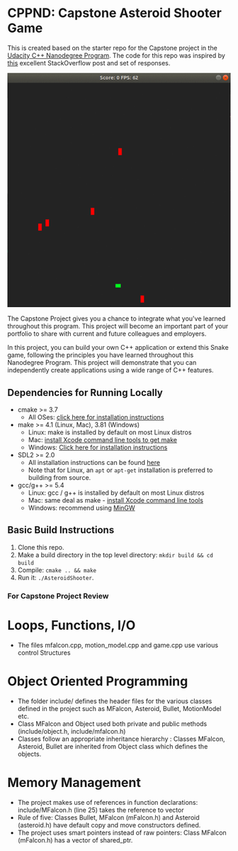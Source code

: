 # CPPND: Capstone Asteroid Shooter Game 

This is created based on the starter repo for the Capstone project in the [Udacity C++ Nanodegree Program](https://www.udacity.com/course/c-plus-plus-nanodegree--nd213). The code for this repo was inspired by [this](https://codereview.stackexchange.com/questions/212296/snake-game-in-c-with-sdl) excellent StackOverflow post and set of responses.

<img src="shooter.gif"/>

The Capstone Project gives you a chance to integrate what you've learned throughout this program. This project will become an important part of your portfolio to share with current and future colleagues and employers.

In this project, you can build your own C++ application or extend this Snake game, following the principles you have learned throughout this Nanodegree Program. This project will demonstrate that you can independently create applications using a wide range of C++ features.

## Dependencies for Running Locally
* cmake >= 3.7
  * All OSes: [click here for installation instructions](https://cmake.org/install/)
* make >= 4.1 (Linux, Mac), 3.81 (Windows)
  * Linux: make is installed by default on most Linux distros
  * Mac: [install Xcode command line tools to get make](https://developer.apple.com/xcode/features/)
  * Windows: [Click here for installation instructions](http://gnuwin32.sourceforge.net/packages/make.htm)
* SDL2 >= 2.0
  * All installation instructions can be found [here](https://wiki.libsdl.org/Installation)
  * Note that for Linux, an `apt` or `apt-get` installation is preferred to building from source.
* gcc/g++ >= 5.4
  * Linux: gcc / g++ is installed by default on most Linux distros
  * Mac: same deal as make - [install Xcode command line tools](https://developer.apple.com/xcode/features/)
  * Windows: recommend using [MinGW](http://www.mingw.org/)

## Basic Build Instructions

1. Clone this repo.
2. Make a build directory in the top level directory: `mkdir build && cd build`
3. Compile: `cmake .. && make`
4. Run it: `./AsteroidShooter`.

### For Capstone Project Review
# Loops, Functions, I/O
* The files mfalcon.cpp, motion_model.cpp and game.cpp use various control Structures

# Object Oriented Programming
* The folder include/ defines the header files for the various classes defined in the project such as MFalcon, Asteroid, Bullet, MotionModel etc.
* Class MFalcon and Object used both private and public methods (include/object.h, include/mfalcon.h)
* Classes follow an appropriate inheritance hierarchy : Classes MFalcon, Asteroid, Bullet are inherited from Object class which defines the objects.

# Memory Management
* The project makes use of references in function declarations: include/MFalcon.h (line 25) takes the reference to vector
* Rule of five: Classes Bullet, MFalcon (mFalcon.h) and Asteroid (asteroid.h) have default copy and move constructors defined.
* The project uses smart pointers instead of raw pointers: Class MFalcon (mFalcon.h) has a vector of shared_ptr.
